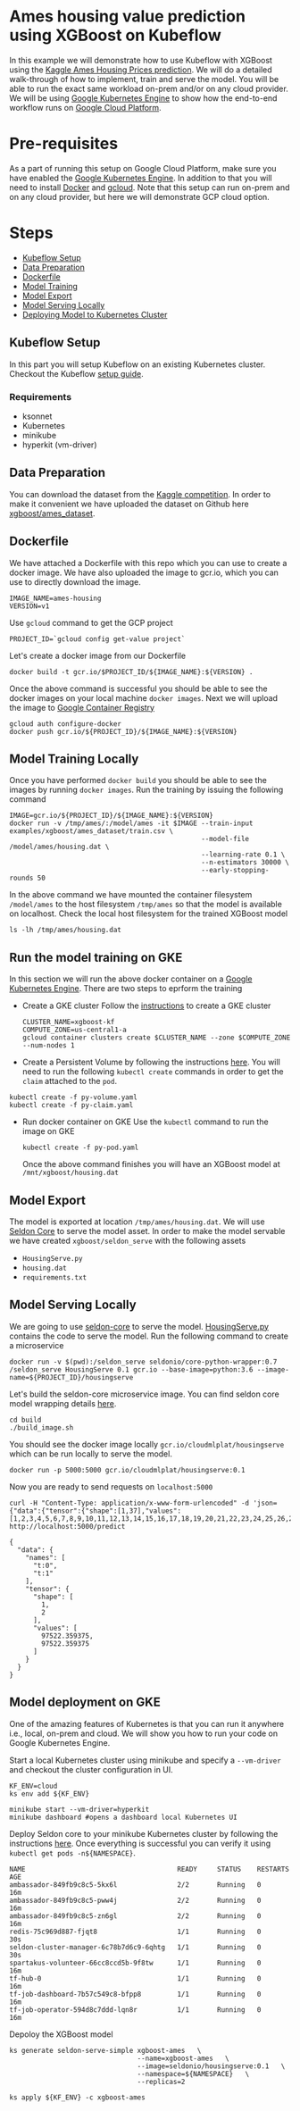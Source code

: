 # Ames housing value prediction using XGBoost on Kubeflow

In this example we will demonstrate how to use Kubeflow with XGBoost using the [Kaggle Ames Housing Prices prediction](https://www.kaggle.com/c/house-prices-advanced-regression-techniques/). We will do a detailed
walk-through of how to implement, train and serve the model. You will be able to run the exact same workload on-prem and/or on any cloud provider. We will be using [Google Kubernetes Engine](https://cloud.google.com/kubernetes-engine/) to show how the end-to-end workflow runs on [Google Cloud Platform](https://cloud.google.com/). 

# Pre-requisites

As a part of running this setup on Google Cloud Platform, make sure you have enabled the [Google
Kubernetes Engine](https://cloud.google.com/kubernetes-engine/). In addition to that you will need to install
[Docker](https://docs.docker.com/install/) and [gcloud](https://cloud.google.com/sdk/downloads). Note that this setup can run on-prem and on any cloud provider, but here we will demonstrate GCP cloud option. 

# Steps
 * [Kubeflow Setup](#kubeflow-setup)
 * [Data Preparation](#data-preparation)
 * [Dockerfile](#dockerfile)
 * [Model Training](#model-training)
 * [Model Export](#model-export)
 * [Model Serving Locally](#model-serving)
 * [Deploying Model to Kubernetes Cluster](#deploying-the-model-to-kubernetes-cluster)

## Kubeflow Setup
In this part you will setup Kubeflow on an existing Kubernetes cluster. Checkout the Kubeflow [setup guide](https://github.com/kubeflow/kubeflow#setup).  

### Requirements

 * ksonnet
 * Kubernetes
 * minikube
 * hyperkit (vm-driver)

## Data Preparation
You can download the dataset from the [Kaggle competition](https://www.kaggle.com/c/house-prices-advanced-regression-techniques/data). In order to make it convenient we have uploaded the dataset on Github here [xgboost/ames_dataset](ames_dataset). 

## Dockerfile
We have attached a Dockerfile with this repo which you can use to create a
docker image. We have also uploaded the image to gcr.io, which you can use to
directly download the image.

```
IMAGE_NAME=ames-housing
VERSION=v1
```

Use `gcloud` command to get the GCP project

```
PROJECT_ID=`gcloud config get-value project`
```

Let's create a docker image from our Dockerfile

```
docker build -t gcr.io/$PROJECT_ID/${IMAGE_NAME}:${VERSION} .
```

Once the above command is successful you should be able to see the docker
images on your local machine `docker images`. Next we will upload the image to
[Google Container Registry](https://cloud.google.com/container-registry/)

```
gcloud auth configure-docker
docker push gcr.io/${PROJECT_ID}/${IMAGE_NAME}:${VERSION}
```

## Model Training Locally

Once you have performed `docker build` you should be able to see the images by running `docker images`. Run the training by issuing the following command 

```
IMAGE=gcr.io/${PROJECT_ID}/${IMAGE_NAME}:${VERSION}
docker run -v /tmp/ames/:/model/ames -it $IMAGE --train-input examples/xgboost/ames_dataset/train.csv \
                                                --model-file /model/ames/housing.dat \
                                                --learning-rate 0.1 \
                                                --n-estimators 30000 \
                                                --early-stopping-rounds 50
```

In the above command we have mounted the container filesystem `/model/ames` to the host filesystem `/tmp/ames` so that the model is available on localhost. Check the local host filesystem for the trained XGBoost model

```
ls -lh /tmp/ames/housing.dat
```

## Run the model training on GKE
In this section we will run the above docker container on a [Google Kubernetes Engine](gke). There are two steps to eprform the training

 * Create a GKE cluster
   Follow the [instructions](https://cloud.google.com/kubernetes-engine/docs/how-to/creating-a-cluster) to create a GKE cluster
   
   ```
   CLUSTER_NAME=xgboost-kf
   COMPUTE_ZONE=us-central1-a
   gcloud container clusters create $CLUSTER_NAME --zone $COMPUTE_ZONE --num-nodes 1
   ```
   
 * Create a Persistent Volume by following the instructions [here](https://kubernetes.io/docs/tasks/configure-pod-container/configure-persistent-volume-storage/). You will need to run the following `kubectl create` commands in order to get the `claim` attached to the `pod`.
 
 ```
 kubectl create -f py-volume.yaml
 kubectl create -f py-claim.yaml
 ```

 
 * Run docker container on GKE
   Use the `kubectl` command to run the image on GKE
   
   ```
   kubectl create -f py-pod.yaml
   ```
   
   Once the above command finishes you will have an XGBoost model at `/mnt/xgboost/housing.dat`

## Model Export
The model is exported at location `/tmp/ames/housing.dat`. We will use [Seldon Core](https://github.com/SeldonIO/seldon-core/) to serve the model asset. In order to make the model servable we have created `xgboost/seldon_serve` with the following assets

 * `HousingServe.py`
 * `housing.dat`
 * `requirements.txt`

## Model Serving Locally
We are going to use [seldon-core](https://github.com/SeldonIO/seldon-core/) to serve the model. [HousingServe.py](seldon_serve/HousingServe.py) contains the code to serve the model. Run the following command to create a microservice 

```
docker run -v $(pwd):/seldon_serve seldonio/core-python-wrapper:0.7 /seldon_serve HousingServe 0.1 gcr.io --base-image=python:3.6 --image-name=${PROJECT_ID}/housingserve
```

Let's build the seldon-core microservice image. You can find seldon core model wrapping details [here](https://github.com/SeldonIO/seldon-core/blob/master/docs/wrappers/python.md).

```
cd build
./build_image.sh
```

You should see the docker image locally `gcr.io/cloudmlplat/housingserve` which can be run locally to serve the model. 

```
docker run -p 5000:5000 gcr.io/cloudmlplat/housingserve:0.1
```

Now you are ready to send requests on `localhost:5000`

```
curl -H "Content-Type: application/x-www-form-urlencoded" -d 'json={"data":{"tensor":{"shape":[1,37],"values":[1,2,3,4,5,6,7,8,9,10,11,12,13,14,15,16,17,18,19,20,21,22,23,24,25,26,27,28,29,30,31,32,33,34,35,36,37]}}}' http://localhost:5000/predict
```

```
{
  "data": {
    "names": [
      "t:0", 
      "t:1"
    ], 
    "tensor": {
      "shape": [
        1, 
        2
      ], 
      "values": [
        97522.359375, 
        97522.359375
      ]
    }
  }
}
```

## Model deployment on GKE
One of the amazing features of Kubernetes is that you can run it anywhere i.e., local, on-prem and cloud. We will show you how to run your code on Google Kubernetes Engine. 

Start a local Kubernetes cluster using minikube and specify a `--vm-driver` and checkout the cluster configuration in UI.

```
KF_ENV=cloud
ks env add ${KF_ENV}
```
```
minikube start --vm-driver=hyperkit
minikube dashboard #opens a dashboard local Kubernetes UI
```

Deploy Seldon core to your minikube Kubernetes cluster by following the instructions [here](https://github.com/kubeflow/examples/blob/fb2fb26f710f7c03996f08d81607f5ebf7d5af09/github_issue_summarization/serving_the_model.md#deploy-seldon-core). Once everything is successful you can verify it using `kubectl get pods -n${NAMESPACE}`.

```
NAME                                      READY     STATUS    RESTARTS   AGE
ambassador-849fb9c8c5-5kx6l               2/2       Running   0          16m
ambassador-849fb9c8c5-pww4j               2/2       Running   0          16m
ambassador-849fb9c8c5-zn6gl               2/2       Running   0          16m
redis-75c969d887-fjqt8                    1/1       Running   0          30s
seldon-cluster-manager-6c78b7d6c9-6qhtg   1/1       Running   0          30s
spartakus-volunteer-66cc8ccd5b-9f8tw      1/1       Running   0          16m
tf-hub-0                                  1/1       Running   0          16m
tf-job-dashboard-7b57c549c8-bfpp8         1/1       Running   0          16m
tf-job-operator-594d8c7ddd-lqn8r          1/1       Running   0          16m
```
Depoloy the XGBoost model

```
ks generate seldon-serve-simple xgboost-ames   \
                                --name=xgboost-ames   \
                                --image=seldonio/housingserve:0.1   \
                                --namespace=${NAMESPACE}   \
                                --replicas=2
                                
ks apply ${KF_ENV} -c xgboost-ames
```
